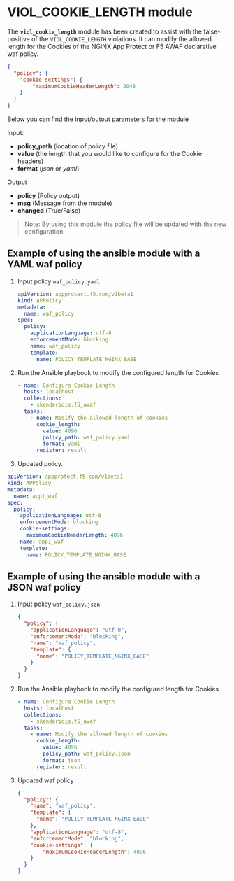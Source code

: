 # VIOL_COOKIE_LENGTH module

The **`viol_cookie_length`** module has been created to assist with the false-positive of the `VIOL_COOKIE_LENGTH` violations. It can modify the allowed length for the Cookies of the NGINX App Protect or F5 AWAF declarative waf policy.

```json
{
  "policy": {
    "cookie-settings": {
        "maximumCookieHeaderLength": 2048
    }
  }
}
```

Below you can find the input/outout parameters for the module

Input:
- **policy_path** (location of policy file)
- **value** (the length that you would like to configure for the Cookie headers)
- **format** (*json* or *yaml*)

Output
- **policy** (Policy output)
- **msg** (Message from the module)
- **changed** (True/False)

> Note: By using this module the policy file will be updated with the new configuration.

## Example of using the ansible module with a YAML waf policy
1. Input policy `waf_policy.yaml` 
    ```yaml
    apiVersion: appprotect.f5.com/v1beta1
    kind: APPolicy
    metadata:
      name: waf_policy
    spec:
      policy:
        applicationLanguage: utf-8
        enforcementMode: blocking
        name: waf_policy
        template:
          name: POLICY_TEMPLATE_NGINX_BASE
    ```

2. Run the Ansible playbook to modify the configured length for Cookies
    ```yaml
    - name: Configure Cookie Length
      hosts: localhost
      collections:
        - skenderidis.f5_awaf
      tasks:
        - name: Modify the allowed length of cookies
          cookie_length:
            value: 4096
            policy_path: waf_policy.yaml
            format: yaml
          register: result
    ```

3.  Updated policy.
  ```yaml
  apiVersion: appprotect.f5.com/v1beta1
  kind: APPolicy
  metadata:
    name: app1_waf
  spec:
    policy:
      applicationLanguage: utf-8
      enforcementMode: blocking
      cookie-settings:
        maximumCookieHeaderLength: 4096
      name: app1_waf
      template:
        name: POLICY_TEMPLATE_NGINX_BASE
  ```


## Example of using the ansible module with a JSON waf policy
1. Input policy `waf_policy.json`
    ```json
    {
      "policy": {
        "applicationLanguage": "utf-8",
        "enforcementMode": "blocking",
        "name": "waf_policy",
        "template": {
          "name": "POLICY_TEMPLATE_NGINX_BASE"
        }
      }
    }
    ```

2. Run the Ansible playbook to modify the configured length for Cookies
    ```yaml
    - name: Configure Cookie Length
      hosts: localhost
      collections:
        - skenderidis.f5_awaf
      tasks:
        - name: Modify the allowed length of cookies
          cookie_length:
            value: 4096
            policy_path: waf_policy.json
            format: json
          register: result
    ```


3. Updated waf policy
    ```json
    {
      "policy": {
        "name": "waf_policy",
        "template": {
          "name": "POLICY_TEMPLATE_NGINX_BASE"
        },
        "applicationLanguage": "utf-8",
        "enforcementMode": "blocking",
        "cookie-settings": {
            "maximumCookieHeaderLength": 4096
        }
      }
    }
    ```

